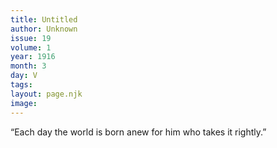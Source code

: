 ```yaml
---
title: Untitled
author: Unknown
issue: 19
volume: 1
year: 1916
month: 3
day: V
tags:
layout: page.njk
image:
---
```

“Each day the world is born anew for him who takes it rightly.”

